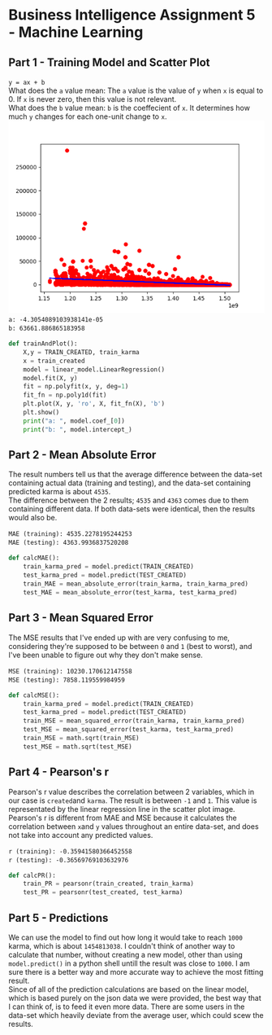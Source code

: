 # Business Intelligence Assignment 5 - Machine Learning

## Part 1   - Training Model and Scatter Plot
`y = ax + b`  
What does the `a` value mean: The `a` value is the value of `y` when `x` is equal to 0. If `x` is never zero, then this value is not relevant.   
What does the `b` value mean: `b` is the coeffecient of `x`. It determines how much `y` changes for each one-unit change to `x`.  
![Scatter Plot of Data](HackerNewsPlot.png)  
`a: -4.3054089103938141e-05`  
`b: 63661.886865183958`  
```python
def trainAndPlot():
    X,y = TRAIN_CREATED, train_karma
    x = train_created
    model = linear_model.LinearRegression()
    model.fit(X, y)
    fit = np.polyfit(x, y, deg=1)
    fit_fn = np.poly1d(fit)
    plt.plot(X, y, 'ro', X, fit_fn(X), 'b')
    plt.show()
    print("a: ", model.coef_[0])
    print("b: ", model.intercept_)
```
## Part 2 - Mean Absolute Error
The result numbers tell us that the average difference between the data-set containing actual data (training and testing), and the data-set containing predicted karma is about `4535`.  
The difference between the 2 results; `4535` and `4363` comes due to them containing different data. If both data-sets were identical, then the results would also be.  
  
`MAE (training): 4535.2278195244253`   
`MAE (testing): 4363.9936837520208`  
```python
def calcMAE():
    train_karma_pred = model.predict(TRAIN_CREATED)
    test_karma_pred = model.predict(TEST_CREATED)
    train_MAE = mean_absolute_error(train_karma, train_karma_pred)
    test_MAE = mean_absolute_error(test_karma, test_karma_pred)
```
## Part 3 - Mean Squared Error  
The MSE results that I've ended up with are very confusing to me, considering they're supposed to be between `0` and `1` (best to worst), and I've been unable to figure out why they don't make sense.  
  
`MSE (training): 10230.170612147558`   
`MSE (testing): 7858.119559984959`  
```python
def calcMSE():
    train_karma_pred = model.predict(TRAIN_CREATED)
    test_karma_pred = model.predict(TEST_CREATED)
    train_MSE = mean_squared_error(train_karma, train_karma_pred)
    test_MSE = mean_squared_error(test_karma, test_karma_pred)
    train_MSE = math.sqrt(train_MSE)
    test_MSE = math.sqrt(test_MSE)
```
## Part 4 - Pearson's r
Pearson's r value describes the correlation between 2 variables, which in our case is `created`and `karma`. The result is between `-1` and `1`. This value is representated by the linear regression line in the scatter plot image. Pearson's r is different from MAE and MSE because it calculates the correlation between `x`and `y` values throughout an entire data-set, and does not take into account any predicted values.  
  
`r (training): -0.35941580366452558`   
`r (testing): -0.36569769103632976`  
```python
def calcPR():
    train_PR = pearsonr(train_created, train_karma)
    test_PR = pearsonr(test_created, test_karma)
```
## Part 5 - Predictions
We can use the model to find out how long it would take to reach `1000` karma, which is about `1454813038`. I couldn't think of another way to calculate that number, without creating a new model, other than using `model.predict()` in a python shell untill the result was close to `1000`. I am sure there is a better way and more accurate way to achieve the most fitting result.  
Since of all of the prediction calculations are based on the linear model, which is based purely on the json data we were provided, the best way that I can think of, is to feed it even more data. There are some users in the data-set which heavily deviate from the average user, which could scew the results.
